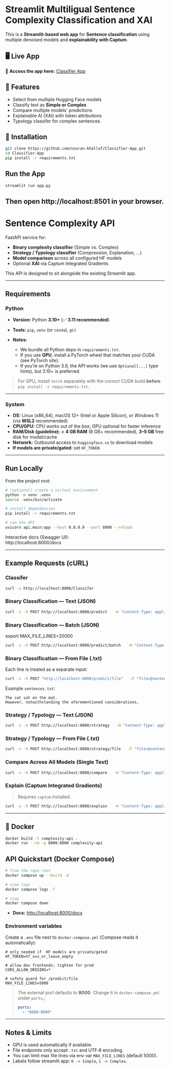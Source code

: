 # Streamlit Multiligual Sentence Complexity Classification and XAI

This is a **Streamlit-based web app** for **Sentence  classification** using multiple denoised models and **explainability with Captum**.
## 🖥️ Live App
🔗 **Access the app here:** [Classifier App](https://classifier-app.streamlit.app/)

## 🚀 Features
- Select from multiple Hugging Face models
- Classify text as **Simple or Complex**
- Compare multiple models' predictions
- Explainable AI (XAI) with token attributions
- Typology classifer for complex sentences.

## 🔧 Installation
```bash
git clone https://github.com/nouran-khallaf/Classifier-App.git
cd Classifier-App
pip install -r requirements.txt
```

## Run the App
```bash
streamlit run app.py
```
Then open **http://localhost:8501** in your browser.
---
# Sentence Complexity API

FastAPI service for:
- **Binary complexity classifier** (Simple vs. Complex)
- **Strategy / Typology classifier** (Compression, Explanation, …)
- **Model comparison** across all configured HF models
- Optional **XAI** via Captum Integrated Gradients

This API is designed to sit alongside the existing Streamlit app.

---
## Requirements

### Python

* **Version:** Python **3.10+** (✅ **3.11 recommended**)
* **Tools:** `pip`, `venv` (or `conda`), `git`
* **Notes:**

  * We bundle all Python deps in `requirements.txt`.
  * If you use **GPU**, install a PyTorch wheel that matches your CUDA (see PyTorch site).
  * If you’re on Python 3.9, the API works (we use `Optional[...]` type hints), but 3.10+ is preferred.

> For GPU, install `torch` separately with the correct CUDA build **before** `pip install -r requirements.txt`.

---

### System

* **OS:** Linux (x86\_64), macOS 12+ (Intel or Apple Silicon), or Windows 11 (via **WSL2** recommended)
* **CPU/GPU:** CPU works out of the box; GPU optional for faster inference
* **RAM/Disk (guideline):** ≥ **4 GB RAM** (8 GB+ recommended), **3–5 GB** free disk for model/cache
* **Network:** Outbound access to `huggingface.co` to download models
* **If models are private/gated:** set `HF_TOKEN` 

---

## Run Locally

From the project root:

```bash
# (optional) create a virtual environment
python -m venv .venv
source .venv/bin/activate

# install dependencies
pip install -r requirements.txt

# run the API
uvicorn api.main:app --host 0.0.0.0 --port 8000 --reload
```

Interactive docs (Swagger UI):  
http://localhost:8000/docs

---


## Example Requests (cURL)

### Classifer

```bash
curl -s http://localhost:8000/Classifer
```

### Binary Classification — Text (JSON)

```bash
curl -s -X POST http://localhost:8000/predict   -H "Content-Type: application/json"   -d '{"text":"The cat sat on the mat."}'
```

### Binary Classification — Batch (JSON)
export MAX_FILE_LINES=20000
```bash
curl -s -X POST http://localhost:8000/predict/batch   -H "Content-Type: application/json"   -d '{"texts":["Text A","Text B"],"model_name":"hannah-khallaf/Sentence-Complexity-Classifier"}'
```

### Binary Classification — From File (.txt)

Each line is treated as a separate input:

```bash
curl -s -X POST "http://localhost:8000/predict/file"   -F "file=@sentences.txt"
```

Example `sentences.txt`:
```
The cat sat on the mat.
However, notwithstanding the aforementioned considerations, 
```

### Strategy / Typology — Text (JSON)

```bash
curl -s -X POST http://localhost:8000/strategy   -H "Content-Type: application/json"   -d '{"text":"However, notwithstanding the aforementioned..."}'
```

### Strategy / Typology — From File (.txt)

```bash
curl -s -X POST http://localhost:8000/strategy/file   -F "file=@sentences.txt"
```

### Compare Across All Models (Single Text)

```bash
curl -s -X POST http://localhost:8000/compare   -H "Content-Type: application/json"   -d '{"text":"Sample sentence to compare"}'
```

### Explain (Captum Integrated Gradients)

> Requires `captum` installed.

```bash
curl -s -X POST http://localhost:8000/explain   -H "Content-Type: application/json"   -d '{"text":"This is a fairly intricate statement to parse.", "top_k": 8}'
```

---

## 🐳 Docker

```bash
docker build -t complexity-api .
docker run --rm -p 8000:8000 complexity-api
```
## API Quickstart (Docker Compose)

```bash
# from the repo root
docker compose up --build -d

# view logs
docker compose logs -f

# stop
docker compose down
```

* **Docs:** [http://localhost:8000/docs](http://localhost:8000/docs)

### Environment variables

Create a `.env` file next to `docker-compose.yml` (Compose reads it automatically):

```env
# only needed if  HF models are private/gated
HF_TOKEN=hf_xxx_or_leave_empty

# allow dev frontends; tighten for prod
CORS_ALLOW_ORIGINS=*

# safety guard for /predict/file
MAX_FILE_LINES=5000
```

> The external port defaults to **8000**. Change it in `docker-compose.yml` under `ports`,:
>
> ```yaml
> ports:
>   - "8080:8000"
> ```

---

## Notes & Limits

- GPU is used automatically if available.
- File endpoints only accept `.txt` and UTF‑8 encoding.
- You can limit max file lines via env var `MAX_FILE_LINES` (default 5000).
- Labels follow streamlit app: `0 -> Simple`, `1 -> Complex`.





